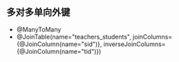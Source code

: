 ## 多对多单向外键

* @ManyToMany
* @JoinTable(name="teachers_students", joinColumns={@JoinColumn(name="sid")}, inverseJoinColumns={@JoinColumn(name="tid")})